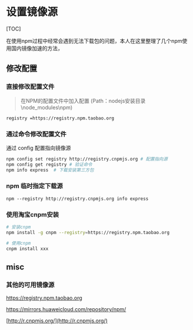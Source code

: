 # 设置镜像源

[TOC]

在使用npm过程中经常会遇到无法下载包的问题，本人在这里整理了几个npm使用国内镜像加速的方法，

##  修改配置

### 直接修改配置文件

> 在NPM的配置文件中加入配置 (Path：nodejs安装目录\node_modules\npm)

```
registry =https://registry.npm.taobao.org 
```



### 通过命令修改配置文件

通过 config 配置指向镜像源

```bash
npm config set registry http://registry.cnpmjs.org # 配置指向源
npm config get registry # 验证命令
npm info express  # 下载安装第三方包
```



###  npm 临时指定下载源

```
npm --registry http://registry.cnpmjs.org info express
```



### 使用淘宝cnpm安装

``` bash
# 安装cnpm
npm install -g cnpm --registry=https://registry.npm.taobao.org

# 使用cnpm
cnpm install xxx
```



## misc

### 其他的可用镜像源

https://registry.npm.taobao.org

https://mirrors.huaweicloud.com/repository/npm/

[http://r.cnpmjs.org/](http://r.cnpmjs.org/)
